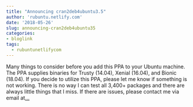 ```yaml
---
title: "Announcing cran2deb4ubuntu3.5"
author: 'rubuntu.netlify.com'
date: '2018-05-26'
slug: announcing-cran2deb4ubuntu35
categories:
- bloglink
tags:
  - rubuntunetlifycom
---
```


Many things to consider before you add this PPA to your Ubuntu machine. The PPA supplies binaries for Trusty (14.04), Xenial (16.04), and Bionic (18.04). If you decide to utilize this PPA, please let me know if something is not working. There is no way I can test all 3,400+ packages and there are always little things that I miss. If there are issues, please contact me via email at[... <i class="fas fa-external-link-alt"></i>](http://rubuntu.netlify.com/post/2018-05-25-announcing-c2d4u3-5/)

